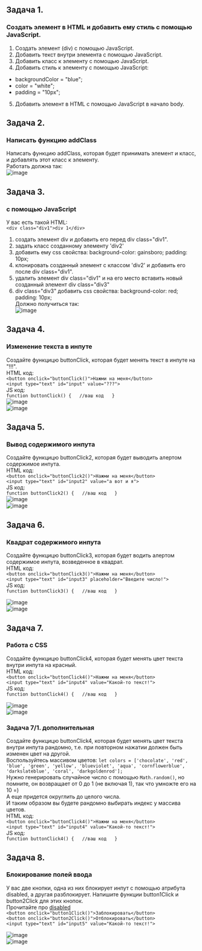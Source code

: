 
## Задача 1.   
### Создать элемент в HTML и добавить ему стиль с помощью JavaScript.  
1. Создать элемент (div) с помощью JavaScript.    
2. Добавить текст внутри элемента с помощью JavaScript.  
3. Добавить класс к элементу с помощью JavaScript.  
4. Добавить стиль к элементу с помощью JavaScript:   
- backgroundColor = "blue";  
- color = "white";  
- padding = "10px";  
5. Добавить элемент в HTML с помощью JavaScript в начало body.  

## Задача 2.   
### Написать функцию addClass  
Написать функцию addClass, которая будет принимать элемент и класс, и добавлять этот класс к элементу.  
Работать должна так:   
![image](https://user-images.githubusercontent.com/113675674/217232848-268ddfe1-b3dd-48b8-9398-b773b1e157d5.png)   

## Задача 3.   
### с помощью JavaScript  
У вас есть такой HTML:  
`<div class="div1">div 1</div>`  
1. создать элемент div и добавить его перед div class="div1".  
2. задать класс созданному элементу 'div2'  
3. добавить  ему css свойства: background-color: gainsboro; padding: 10px;  
4. клонировать созданный элемент с классом 'div2' и добавить его после div class="div1".  
5. удалить элемент  div class="div1" и на его место вставить новый созданный элемент div class="div3"  
6. div class="div3" добавить css свойства: background-color: red; padding: 10px;  
Должно получиться так:  
![image](https://user-images.githubusercontent.com/113675674/225556040-b7e04168-1855-4058-8981-52c0b4b4804c.png)  


## Задача 4.   
### Изменение текста в инпуте  
Создайте функцицю buttonClick, которая будет менять текст в инпуте на "!!!".  
HTML код:  
`<button onclick="buttonClick()">Нажми на меня</button>`  
`<input type="text" id="input" value="???">`  
JS код:  
`function buttonClick() {  
//ваш код  
}`  
 ![image](https://user-images.githubusercontent.com/113675674/225561079-e2a6d242-2d0b-48c4-9fef-8c595b0d281e.png)  
![image](https://user-images.githubusercontent.com/113675674/225561123-04b95744-766f-419b-a4ec-ad44207ee21f.png)  


## Задача 5.   
### Вывод содержимого инпута  
Создайте функцицю buttonClick2, которая будет выводить алертом содержимое инпута.  
HTML код:  
`<button onclick="buttonClick2()">Нажми на меня</button>`  
`<input type="text" id="input2" value="а вот и я">`  
JS код:  
`function buttonClick2() {  
//ваш код  
}`  
![image](https://user-images.githubusercontent.com/113675674/225560836-575a69f6-a9f1-4671-a064-25d18d0c5ce2.png)    
![image](https://user-images.githubusercontent.com/113675674/225560740-7addaaf9-3981-4da4-b4da-5d2e1dae63e6.png) 


## Задача 6.   
### Квадрат содержимого инпута  
Создайте функцицю buttonClick3, которая будет водить алертом содержимое инпута, возведенное в квадрат.  
HTML код:  
`<button onclick="buttonClick3()">Нажми на меня</button>`  
`<input type="text" id="input3" placeholder="Введите число!">`  
JS код:  
`function buttonClick3() {  
//ваш код  
}` 

![image](https://user-images.githubusercontent.com/113675674/217238781-c94bed60-ce4d-45cd-8230-f48e70ab1852.png)  
![image](https://user-images.githubusercontent.com/113675674/217238824-8df83447-be9c-4a37-a2dc-9608251bc108.png)  

## Задача 7.   
### Работа с CSS  
Создайте функцицю buttonClick4, которая будет менять цвет текста внутри инпута на красный.  
HTML код:  
`<button onclick="buttonClick4()">Нажми на меня</button>`  
`<input type="text" id="input4" value="Какой-то текст!">`  
JS код:  
`function buttonClick4() {  
//ваш код  
}` 

![image](https://user-images.githubusercontent.com/113675674/217240004-79495ddd-dbd9-4187-b54a-eaeea1e75763.png)  
![image](https://user-images.githubusercontent.com/113675674/217240033-2972b831-773e-4592-8323-637221f56995.png)  

### Задача 7/1. дополнительная  
Создайте функцицю buttonClick4, которая будет менять цвет текста внутри инпута рандомно, т.е. при повторном нажатии должен быть изменен цвет на другой.  
Воспользуйтесь массивом цветов: `let colors = ['chocolate', 'red', 'blue', 'green', 'yellow', 'blueviolet', 'aqua', 'cornflowerblue', 'darkslateblue', 'coral', 'darkgoldenrod'];`   
Нужно генерировать случайное число с помощью `Math.random()`, но помните, он возвращает от 0 до 1 (не включая 1), так что умножте его на 10 =)  
А еще придется округлить до целого числа.  
И таким образом вы будете рандомно выбирать индекс у массива цветов.  
HTML код:  
`<button onclick="buttonClick4()">Нажми на меня</button>`  
`<input type="text" id="input4" value="Какой-то текст!">`  
JS код:  
`function buttonClick4() {  
//ваш код  
}` 
 

## Задача 8.   
### Блокирование полей ввода  
У вас две кнопки, одна из них блокирует инпут с помощью атрибута disabled, а другая разблокирует.  Напишите функции button1Click и button2Click для этих кнопок.  
Прочитайте про [disabled](https://code.mu/ru/markup/manual/html/attr/disabled/)  
`<button onclick="button1Click()">Заблокировать</button>`  
`<button onclick="button2Click()">Отблокировать</button>`  
`<input type="text" id="input5" value="Какой-то текст!">`  

![image](https://user-images.githubusercontent.com/113675674/217243374-36da6fe9-8aee-4b32-b05e-0b663382b124.png)  
![image](https://user-images.githubusercontent.com/113675674/217243415-1682bc25-6a1e-4b60-8de0-d6a2403aa79a.png)  



